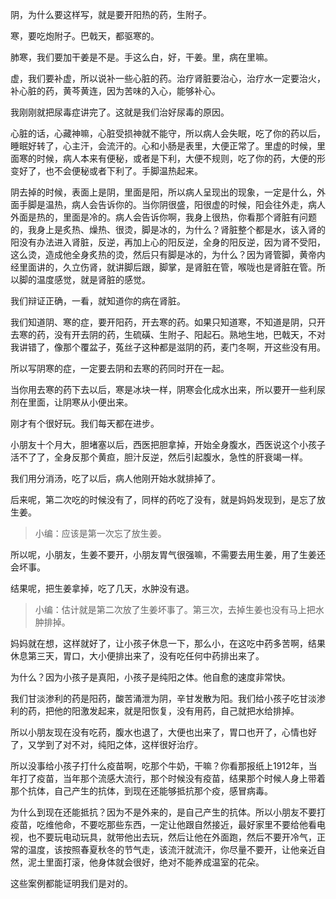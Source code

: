 阴，为什么要这样写，就是要开阳热的药，生附子。

寒，要吃炮附子。巴戟天，都驱寒的。

肺寒，我们要加干姜是不是。手这么白，好，干姜。里，病在里嘛。

虚，我们要补虚，所以说补一些心脏的药。治疗肾脏要治心，治疗水一定要治火，补心脏的药，黄芩黄连，因为苦味的入心，能够补心。

我刚刚就把尿毒症讲完了。这就是我们治好尿毒的原因。

心脏的话，心藏神嘛，心脏受损神就不能守，所以病人会失眠，吃了你的药以后，睡眠好转了，心主汗，会流汗的。心和小肠是表里，大便正常了。里虚的时候，里面寒的时候，病人本来有便秘，或者是下利，大便不规则，吃了你的药，大便的形变好了，也不会便秘或者下利了。手脚温热起来。

阴去掉的时候，表面上是阴，里面是阳，所以病人呈现出的现象，一定是什么，外面手脚是温热，病人会告诉你的。当你阴很盛，阳很虚的时候，阳会往外走，病人外面是热的，里面是冷的。病人会告诉你啊，我身上很热，你看那个肾脏有问题的，我身上是炙热、燥热、很烫，脚是冰的，为什么？肾脏整个都是水，该入肾的阳没有办法进入肾脏，反逆，再加上心的阳反逆，全身的阳反逆，因为肾不受阳，这么烫，造成他全身炙热的烫，然后只有脚是冰的，为什么？因为肾管脚，黄帝内经里面讲的，久立伤肾，就讲脚后跟，脚掌，是肾脏在管，喉咙也是肾脏在管。所以脚的温度感觉，就是肾脏的感觉。

我们辩证正确，一看，就知道你的病在肾脏。

我们知道阴、寒的症，要开阳药，开去寒的药。如果只知道寒，不知道是阴，只开去寒的药，没有开去阴的药，生硫磺、生附子、阳起石。熟地生地，巴戟天，不对我讲错了，像那个覆盆子，菟丝子这种都是滋阴的药，麦门冬啊，开这些没有用。

所以写阴寒的症，一定要去阴和去寒的药同时开在一起。

当你用去寒的药下去以后，寒是冰块一样，阴寒会化成水出来，所以要开一些利尿剂在里面，让阴寒从小便出来。

刚才有个很好玩。我们每天都在进步。

小朋友十个月大，胆堵塞以后，西医把胆拿掉，开始全身腹水，西医说这个小孩子活不了了，全身反那个黄疸，胆汁反逆，然后引起腹水，急性的肝衰竭一样。

我们用分消汤，吃了以后，病人他刚开始水就排掉了。

后来呢，第二次吃的时候没有了，同样的药吃了没有，就是妈妈发现到，是忘了放生姜。

> 小编：应该是第一次忘了放生姜。

所以呢，小朋友，生姜不要开，小朋友胃气很强嘛，不需要去用生姜，用了生姜还会坏事。

结果呢，把生姜拿掉，吃了几天，水肿没有退。

> 小编：估计就是第二次放了生姜坏事了。第三次，去掉生姜也没有马上把水肿排掉。

妈妈就在想，这样就好了，让小孩子休息一下，那么小，在这吃中药多苦啊，结果休息第三天，胃口，大小便排出来了，没有吃任何中药排出来了。

为什么？因为小孩子是真阳，小孩子是纯阳之体。他自愈的速度非常快。

我们甘淡渗利的药是阳药，酸苦涌泄为阴，辛甘发散为阳。我们给小孩子吃甘淡渗利的药，把他的阳激发起来，就是阳恢复，没有用药，自己就把水给排掉。

所以小朋友现在没有吃药，腹水也退了，大便也出来了，胃口也开了，心情也好了，又学到了对不对，纯阳之体，这样很好治疗。

所以没事给小孩子打什么疫苗啊，吃那个牛奶，干嘛？你看那报纸上1912年，当年打了疫苗，当年那个流感大流行，那个时候没有疫苗，结果那个时候人身上带着那个抗体，自己产生的抗体，到现在还能够抵抗那个疫，感冒病毒。

为什么到现在还能抵抗？因为不是外来的，是自己产生的抗体。所以小朋友不要打疫苗，吃维他命，不要吃那些东西，一定让他跟自然接近，最好家里不要给他看电视，也不要玩电动玩具，就带他出去玩，然后让他在外面跑，然后不要开冷气，正常的温度，该按照春夏秋冬的节气走，该流汗就流汗，你尽量不要开，让他亲近自然，泥土里面打滚，他身体就会很好，绝对不能养成温室的花朵。

这些案例都能证明我们是对的。